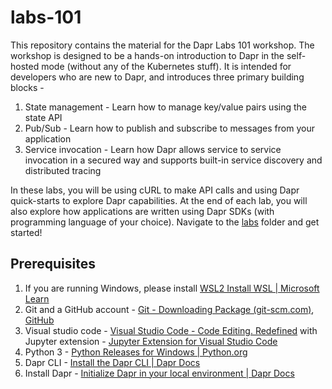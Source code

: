 # labs-101

This repository contains the material for the Dapr Labs 101 workshop. The workshop is designed to be a hands-on introduction to Dapr in the self-hosted mode (without any of the Kubernetes stuff). It is intended for developers who are new to Dapr, and introduces three primary building blocks - 
1. State management - Learn how to manage key/value pairs using the state API
1. Pub/Sub - Learn how to publish and subscribe to messages from your application
1. Service invocation - Learn how Dapr allows service to service invocation in a secured way and supports built-in service discovery and distributed tracing
 
In these labs, you will be using cURL to make API calls and using Dapr quick-starts to explore Dapr capabilities. At the end of each lab, you will also explore how applications are written using Dapr SDKs (with programming language of your choice). Navigate to the [labs](./labs) folder and get started!

## Prerequisites

1. If you are running Windows, please install [WSL2 Install WSL | Microsoft Learn](https://learn.microsoft.com/en-us/windows/wsl/install)
1. Git and a GitHub account - [Git - Downloading Package (git-scm.com)](https://git-scm.com/download/win), [GitHub](https://github.com/)
1. Visual studio code - [Visual Studio Code - Code Editing. Redefined](https://code.visualstudio.com/) with Jupyter extension - [Jupyter Extension for Visual Studio Code](https://marketplace.visualstudio.com/items?itemName=ms-toolsai.jupyter)
1. Python 3 - [Python Releases for Windows | Python.org](https://www.python.org/downloads/windows/)
1. Dapr CLI - [Install the Dapr CLI | Dapr Docs](https://docs.dapr.io/getting-started/install-dapr-cli/)
1. Install Dapr - [Initialize Dapr in your local environment | Dapr Docs](https://docs.dapr.io/getting-started/install-dapr-selfhost/)